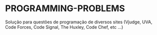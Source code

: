 # PROGRAMMING-PROBLEMS
Solução para questões de programação de diversos sites (Vjudge, UVA, Code Forces, Code Signal, The Huxley, Code Chef, etc ...)
